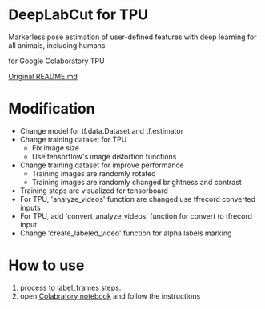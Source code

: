 # DeepLabCut for TPU
Markerless pose estimation of user-defined features with deep learning for all animals, including humans

for Google Colaboratory TPU

[Original README.md](README.org.md)

# Modification
* Change model for tf.data.Dataset and tf.estimator
* Change training dataset for TPU
  + Fix image size
  + Use tensorflow's image distortion functions
* Change training dataset for improve performance
  + Training images are randomly rotated
  + Training images are randomly changed brightness and contrast
* Training steps are visualized for tensorboard
* For TPU, 'analyze_videos' function are changed use tfrecord converted inputs
* For TPU, add 'convert_analyze_videos' function for convert to tfrecord input
* Change 'create_labeled_video' function for alpha labels marking

# How to use
1. process to label_frames steps.
1. open [Colabratory notebook](dlc_tpu.ipynb) and follow the instructions

